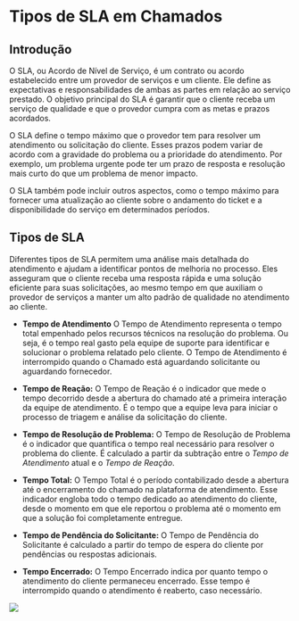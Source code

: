 # Tipos de SLA em Chamados

## Introdução

O SLA, ou Acordo de Nível de Serviço, é um contrato ou acordo estabelecido entre um provedor de serviços e um cliente. Ele define as expectativas e responsabilidades de ambas as partes em relação ao serviço prestado. O objetivo principal do SLA é garantir que o cliente receba um serviço de qualidade e que o provedor cumpra com as metas e prazos acordados.

O SLA define o tempo máximo que o provedor tem para resolver um atendimento ou solicitação do cliente. Esses prazos podem variar de acordo com a gravidade do problema ou a prioridade do atendimento. Por exemplo, um problema urgente pode ter um prazo de resposta e resolução mais curto do que um problema de menor impacto.

O SLA também pode incluir outros aspectos, como o tempo máximo para fornecer uma atualização ao cliente sobre o andamento do ticket e a disponibilidade do serviço em determinados períodos.

## Tipos de SLA

Diferentes tipos de SLA permitem uma análise mais detalhada do atendimento e ajudam a identificar pontos de melhoria no processo. Eles asseguram que o cliente receba uma resposta rápida e uma solução eficiente para suas solicitações, ao mesmo tempo em que auxiliam o provedor de serviços a manter um alto padrão de qualidade no atendimento ao cliente.

* **Tempo de Atendimento** O Tempo de Atendimento representa o tempo total empenhado pelos recursos técnicos na resolução do problema. Ou seja, é o tempo real gasto pela equipe de suporte para identificar e solucionar o problema relatado pelo cliente. O Tempo de Atendimento é interrompido quando o Chamado está aguardando solicitante ou aguardando fornecedor.

* **Tempo de Reação:** O Tempo de Reação é o indicador que mede o tempo decorrido desde a abertura do chamado até a primeira interação da equipe de atendimento. É o tempo que a equipe leva para iniciar o processo de triagem e análise da solicitação do cliente.

* **Tempo de Resolução de Problema:** O Tempo de Resolução de Problema é o indicador que quantifica o tempo real necessário para resolver o problema do cliente. É calculado a partir da subtração entre o *Tempo de Atendimento* atual e o *Tempo de Reação*.

* **Tempo Total:** O Tempo Total é o período contabilizado desde a abertura até o encerramento do chamado na plataforma de atendimento. Esse indicador engloba todo o tempo dedicado ao atendimento do cliente, desde o momento em que ele reportou o problema até o momento em que a solução foi completamente entregue.

* **Tempo de Pendência do Solicitante:** O Tempo de Pendência do Solicitante é calculado a partir do tempo de espera do cliente por pendências ou respostas adicionais.

* **Tempo Encerrado:** O Tempo Encerrado indica por quanto tempo o atendimento do cliente permaneceu encerrado. Esse tempo é interrompido quando o atendimento é reaberto, caso necessário.

![]([PATH_IMG]/fluxo_sla.png)